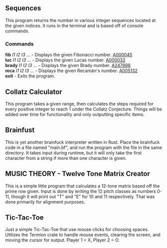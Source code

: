 ## Sequences
This program returns the number in various integer sequences located at the given indices.  It runs in the terminal and is based off of console commands.

### Commands
**fib** *I1 I2 I3 ...* - Displays the given Fibonacci number.  [A000045](https://oeis.org/A000045)\
**luc** *I1 I2 I3 ...* - Displays the given Lucas number.  [A000032](https://oeis.org/A000032)\
**brady** *I1 I2 I3 ...* - Displays the given Brady number.  [A247698](https://oeis.org/A247698)\
**reca** *I1 I2 I3 ...* - Displays the given Recamán's number.  [A005132](https://oeis.org/A005132)\
**exit** - Exits the program.

## Collatz Calculator
This program takes a given range, then calculates the steps required for every positive integer to reach 1 under the Collatz Conjecture.  Things will be added over time for functionality and only outputting specific items.

## Brainfust
This is yet another brainfuck interpreter written in Rust.  Place the brainfuck code in a file named "main.bf", and run the program with the file in the same directory.  It takes input during runtime, but it will only take the first character from a string if more than one character is given.

## MUSIC THEORY - Twelve Tone Matrix Creator
This is a simple little program that calculates a 12-tone matrix based off the prime row given.  Input is done by writing the 12 pitch classes as numbers 0-11, though it will print out "T" and "E" for 10 and 11 respectively.  That was done primarily for alignment purposes.

## Tic-Tac-Toe
Just a simple Tic-Tac-Toe that use mouse clicks for choosing spaces.  Utilizes the Termion crate to handle mouse events, clearing the screen, and moving the cursor for output.  Player 1 = X, Player 2 = O.
